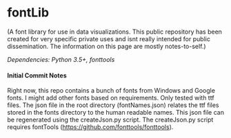 # fontLib



(A font library for use in data visualizations. This public repository has been created
for very specific private uses and isnt really intended for public dissemination. The
information on this page are mostly notes-to-self.)

*Dependencies:  Python 3.5+, fonttools*

#### Initial Commit Notes
Right now, this repo contains a bunch of fonts from Windows and Google fonts. I might add
other fonts based on requirements. Only tested with ttf files.
The json file in the root directory (fontNames.json) relates the ttf files stored in the fonts
directory to the human readable names.
This json file can be regenerated using the createJson.py
script. The createJson.py script requires fontTools (https://github.com/fonttools/fonttools).




